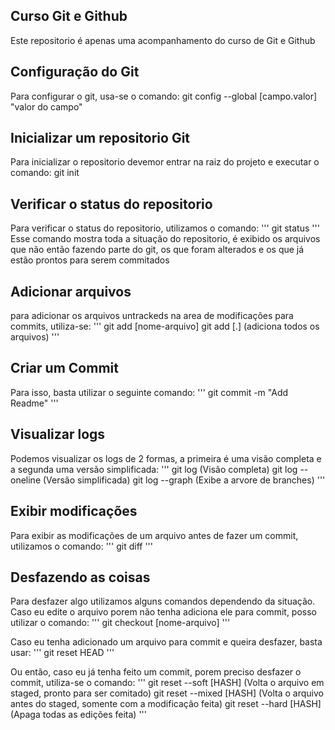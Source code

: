 ## Curso Git e Github

Este repositorio é apenas uma acompanhamento do curso de Git e Github

## Configuração do Git
Para configurar o git, usa-se o comando:
git config --global [campo.valor] "valor do campo"

## Inicializar um repositorio Git
Para inicializar o repositorio devemor entrar na raiz do projeto e executar o comando:
git init

## Verificar o status do repositorio
Para verificar o status do repositorio, utilizamos o comando:
'''
git status
'''
Esse comando mostra toda a situação do repositorio, é exibido os arquivos que não então fazendo parte do git, os que foram alterados e os que já estão prontos para serem commitados

## Adicionar arquivos
para adicionar os arquivos untrackeds na area de modificações para commits, utiliza-se:
'''
git add [nome-arquivo]
git add [.] (adiciona todos os arquivos)
'''

## Criar um Commit
Para isso, basta utilizar o seguinte comando:
'''
git commit -m "Add Readme"
'''

## Visualizar logs
Podemos visualizar os logs de 2 formas, a primeira é uma visão completa e a segunda uma versão simplificada:
'''
git log (Visão completa)
git log --oneline (Versão simplificada)
git log --graph (Exibe a arvore de branches)
'''

## Exibir modificações
Para exibir as modificações de um arquivo antes de fazer um commit, utilizamos o comando:
'''
git diff
'''

## Desfazendo as coisas
Para desfazer algo utilizamos alguns comandos dependendo da situação.
Caso eu edite o arquivo porem não tenha adiciona ele para commit, posso utilizar o comando:
'''
git checkout [nome-arquivo]
'''

Caso eu tenha adicionado um arquivo para commit e queira desfazer, basta usar:
'''
git reset HEAD
'''

Ou então, caso eu já tenha feito um commit, porem preciso desfazer o commit, utiliza-se o comando:
'''
git reset --soft [HASH] (Volta o arquivo em staged, pronto para ser comitado)
git reset --mixed [HASH] (Volta o arquivo antes do staged, somente com a modificação feita)
git reset --hard [HASH] (Apaga todas as edições feita)
'''